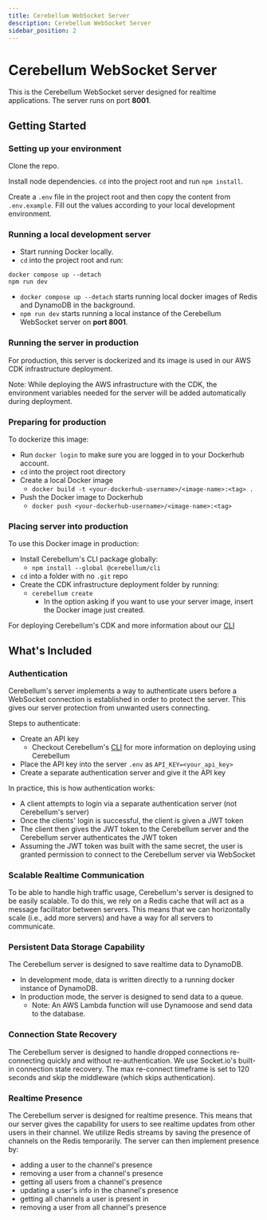 ```yaml
---
title: Cerebellum WebSocket Server
description: Cerebellum WebSocket Server
sidebar_position: 2
---
```


# Cerebellum WebSocket Server

This is the Cerebellum WebSocket server designed for realtime applications. The server runs on port **8001**.

## Getting Started

### Setting up your environment

Clone the repo.

Install node dependencies. `cd` into the project root and run `npm install`.

Create a `.env` file in the project root and then copy the content from `.env.example`. Fill out the values according to your local development environment.

### Running a local development server

- Start running Docker locally.
- `cd` into the project root and run:

```
docker compose up --detach
npm run dev
```

- `docker compose up --detach` starts running local docker images of Redis and DynamoDB in the background.
- `npm run dev` starts running a local instance of the Cerebellum WebSocket server on **port 8001**.

### Running the server in production

For production, this server is dockerized and its image is used in our AWS CDK infrastructure deployment.

Note: While deploying the AWS infrastructure with the CDK, the environment variables needed for the server will be added automatically during deployment.

### Preparing for production

To dockerize this image:

- Run `docker login` to make sure you are logged in to your Dockerhub account.
- `cd` into the project root directory
- Create a local Docker image
  - `docker build -t <your-dockerhub-username>/<image-name>:<tag> .`
- Push the Docker image to Dockerhub
  - `docker push <your-dockerhub-username>/<image-name>:<tag>`

### Placing server into production

To use this Docker image in production:

- Install Cerebellum's CLI package globally:
  - `npm install --global @cerebellum/cli`
- `cd` into a folder with no `.git` repo
- Create the CDK infrastructure deployment folder by running:
  - `cerebellum create`
    - In the option asking if you want to use your server image, insert the Docker image just created.

For deploying Cerebellum's CDK and more information about our [CLI](https://github.com/Cerebellum-Realtime/cli)

## What's Included

### Authentication

Cerebellum's server implements a way to authenticate users before a WebSocket connection is established in order to protect the server. This gives our server protection from unwanted users connecting.

Steps to authenticate:

- Create an API key
  - Checkout Cerebellum's [CLI](https://github.com/Cerebellum-Realtime/cli) for more information on deploying using Cerebellum
- Place the API key into the server `.env` as `API_KEY=<your_api_key>`
- Create a separate authentication server and give it the API key

In practice, this is how authentication works:

- A client attempts to login via a separate authentication server (not Cerebellum's server)
- Once the clients' login is successful, the client is given a JWT token
- The client then gives the JWT token to the Cerebellum server and the Cerebellum server authenticates the JWT token
- Assuming the JWT token was built with the same secret, the user is granted permission to connect to the Cerebellum server via WebSocket

### Scalable Realtime Communication

To be able to handle high traffic usage, Cerebellum's server is designed to be easily scalable. To do this, we rely on a Redis cache that will act as a message facilitator between servers. This means that we can horizontally scale (i.e., add more servers) and have a way for all servers to communicate.

### Persistent Data Storage Capability

The Cerebellum server is designed to save realtime data to DynamoDB.

- In development mode, data is written directly to a running docker instance of DynamoDB.
- In production mode, the server is designed to send data to a queue.
  - Note: An AWS Lambda function will use Dynamoose and send data to the database.

### Connection State Recovery

The Cerebellum server is designed to handle dropped connections re-connecting quickly and without re-authentication. We use Socket.io's built-in connection state recovery. The max re-connect timeframe is set to 120 seconds and skip the middleware (which skips authentication).

### Realtime Presence

The Cerebellum server is designed for realtime presence. This means that our server gives the capability for users to see realtime updates from other users in their channel. We utilize Redis streams by saving the presence of channels on the Redis temporarily. The server can then implement presence by:

- adding a user to the channel's presence
- removing a user from a channel's presence
- getting all users from a channel's presence
- updating a user's info in the channel's presence
- getting all channels a user is present in
- removing a user from all channel's presence
